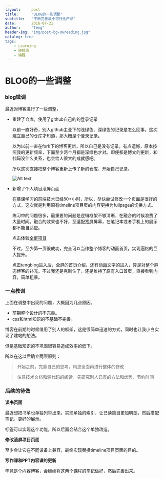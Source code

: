 ```yaml
---
layout:     post
title:      "BLOG的一些调整"
subtitle:   "不断完善最小可行化产品"
date:       2016-07-21
author:     "Teng"
header-img: "img/post-bg-06reading.jpg"
catalog: true
tags:
    - Learning
    - 随想录
    - 编程
---
```


# BLOG的一些调整

### blog微调

最近对博客进行了一些调整，

- 重建了仓库，使用了github自己的的登录记录

	以前一直好奇，别人github主业下的浅绿色、深绿色的记录是怎么回事。这次建立自己的仓库才知道，那大概是个登录记录。
	
	以为以前一直在fork下的博客更新，所以自己是没有记录。有点遗憾，原本按照我的更新频率，下面至少两个月都是深绿色才对。即便都是博文的更新，和代码没什么关系，也会给人很大的成就感吧。
	
	所以这次直接把整个博客重新上传了新的仓库，开始自己记录。
	
	![Alt text](http://7xtgob.com2.z0.glb.clouddn.com/blog.png)


- 新增了个人项目滚屏页面

	在慕课学习的前端技术已经50+小时，所以，尽快尝试修改一个页面是很好的方式。这次就是利用原有timeline项目页的内容更换为fullpage的切换方式。
	
	练习中的问题很多，最重要的问题是逻辑框架不够清晰，在融合的时候浪费了大量时间。融合的效果也不好，至适配宽屏屏幕，在笔记本或者手机上的展示都不能自适应。
	
	点击体验[全屏项目](http://tengblog.com/portfolio/portfolio-fullpage.html)

	不过，至少第一页很成功，完全可以当作整个博客的动画首页，实现逼格的巨大提升。
	
	点击tengblog进入后，全屏的首页介绍，还有动画文字的进入，算是对整个静态博客的补充。不过我还是克制住了，还是维持了原有入口首页，直接看到内容，简单粗暴。

### 一点教训

上面在调整中出现的问题，大概因为几点原因。

- 前期整个设计的不完善。
- css和html知识的不基础不完善。

博客在前期的时候借用了别人的框架，这是很简单迅速的方式，同时也让我小白实现了建站的想法。

但是基础知识的不巩固很容易造成效率的低下。

所以在这以后确立两项原则：

> 开始之前，完善自己的思考，构思全面再进行整体的修改

> 注意技术文档和源代码的阅读，先研究别人已有的方法和优势，节约时间

### 后续的待做

**读书页面**

最近想把书单也单独列举出来，实现单独的索引，让已读篇目更加明朗，然后搭配笔记，更好的展示。

标签可以实现这个功能，所以后面会结合这个单独改造。

**修改滚屏项目页面**

至少会让它在不同设备上兼容，最终实现替换timeline项目页面的目的。

**写作课和PPT内容课的更新**

毕竟是个内容博客，会继续将这两个课程的笔记做好，然后完善出来。




	